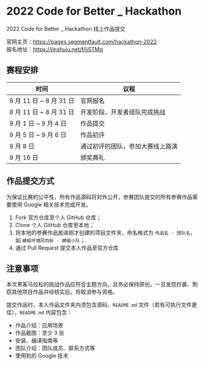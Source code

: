 #  2022 Code for Better _ Hackathon

2022 Code for Better _ Hackathon 线上作品提交

官网主页：https://pages.segmentfault.com/hackathon-2022  
报名地址：https://jinshuju.net/f/ijSTMq

## 赛程安排

| 时间 | 议程 |
| --- | --- |
| 8 月 11 日 ~ 8 月 31 日 | 官网报名 |
| 8 月 11 日 ~ 8 月 31 日 | 开发阶段，开发者组队完成挑战 |
| 9 月 1 日 ~ 9 月 4 日 | 作品提交 |
| 9 月 5 日 ~ 9 月 6 日 | 作品初评 |
| 9 月 8 日 | 通过初评的团队，参加大赛线上路演 |
| 9 月 16 日 | 颁奖典礼 |

## 作品提交方式

为保证比赛的公平性，所有作品源码将对外公开，参赛团队提交的所有参赛作品需要使用 Google 相关技术完成开发。

1. Fork 官方仓库至个人 GitHub 仓库；
2. Clone 个人 GitHub 仓库至本地；
3. 将本地的参赛作品放进刚才创建的项目文件夹，命名格式为 `作品名 - 团队名`，如 `蜻蜓环境风向标 - 蜻蜓小队`；
4. 通过 Pull Request 提交本人作品至官方仓库

## 注意事项

本次黑客马拉松的挑战作品应符合主题方向，且务必保持原创，一旦发现抄袭、剽窃其他项目作品并经核实后，将取消参与资格。

提交作品时，本人作品文件夹内须包含源码、`README.md` 文件（若有可执行文件更佳），`README.md` 内容包含：

- 作品介绍：应用场景
- 作品截图：至少 3 张
- 安装、编译指南等
- 团队介绍：团队成员、联系方式等
- 使用到的 Google 技术

